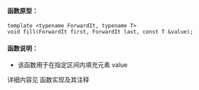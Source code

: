 
#### 函数原型：
```
template <typename ForwardIt, typename T>
void fill(ForwardIt first, ForwardIt last, const T &value);
```

#### 函数说明：
* 该函数用于在指定区间内填充元素 value

详细内容见 函数实现及其注释

